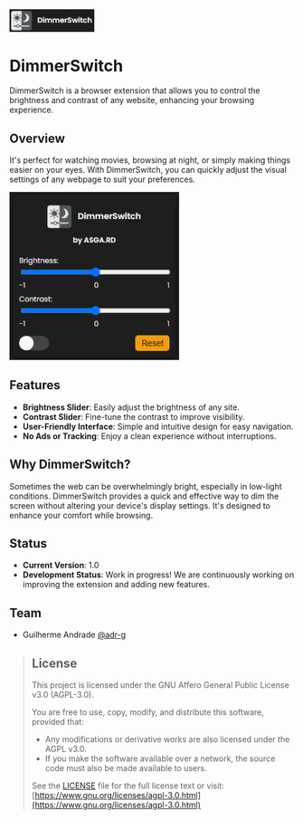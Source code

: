 <img src="img/preview02-v1.0.png" alt="preview02" width="150" />

# DimmerSwitch

DimmerSwitch is a browser extension that allows you to control the brightness and contrast of any website, enhancing your browsing experience.

## Overview

It's perfect for watching movies, browsing at night, or simply making things easier on your eyes. With DimmerSwitch, you can quickly adjust the visual settings of any webpage to suit your preferences.

<img src="img/preview01-v1.0.png" alt="preview01" width="300" />

## Features

- **Brightness Slider**: Easily adjust the brightness of any site.
- **Contrast Slider**: Fine-tune the contrast to improve visibility.
- **User-Friendly Interface**: Simple and intuitive design for easy navigation.
- **No Ads or Tracking**: Enjoy a clean experience without interruptions.

## Why DimmerSwitch?

Sometimes the web can be overwhelmingly bright, especially in low-light conditions. DimmerSwitch provides a quick and effective way to dim the screen without altering your device's display settings. It's designed to enhance your comfort while browsing.

## Status

- **Current Version**: 1.0
- **Development Status**: Work in progress! We are continuously working on improving the extension and adding new features.

## Team

- Guilherme Andrade [@adr-g](https://github.com/adr-g)

> ## License
>
> This project is licensed under the GNU Affero General Public License v3.0 (AGPL-3.0).
>
> You are free to use, copy, modify, and distribute this software, provided that:
> - Any modifications or derivative works are also licensed under the AGPL v3.0.
> - If you make the software available over a network, the source code must also be made available to users.
>
> See the [LICENSE](LICENSE) file for the full license text or visit:  
> [https://www.gnu.org/licenses/agpl-3.0.html](https://www.gnu.org/licenses/agpl-3.0.html)

